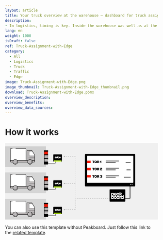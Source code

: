 ```yaml
---
layout: article
title: Your truck overview at the warehouse – dashboard for truck assignment with Peakboard Edge
description: 
- In logistics, timing is key. Inside the warehouse was well as at the goods receipt. With this template you can assign different trucks to a certain gate at the goods receipt during a certain time window via the Peakboard web interface. There you can save and add There you can save and add If more than 7 gates are entered, the display automatically switches to the next page. Load your visualization on the Peakboard Box and open the web interface to manage the gates and trucks. The traffic lights of the visualization are linked to individual Peakboard Edges. If you store Peakboard Edge in the data source of the visualization, the status can be displayed to the driver directly at the gate using a normal traffic light. This shortens waiting times for the suppliers and speeds up the unloading. Download the template now, for more efficient logistics processes. Download now and easily improve your delivery reliability and logistics processes.
lang: en
weight: 1000
isDraft: false
ref: Truck-Assignment-with-Edge
category:
  - All
  - Logistics
  - Truck
  - Traffic
  - Edge
image: Truck-Assignment-with-Edge.png
image_thumbnail: Truck-Assignment-with-Edge_thumbnail.png
download: Truck-Assignment-with-Edge.pbmx
overview_description:
overview_benefits:
overview_data_sources:
---
```

# How it works

![image_live](edge-use-case-logistics.gif)


You can also use this template without Peakboard. Just follow this link to the [related template](https://templates.peakboard.com/Truck-Assignment-Dashboard/en).
